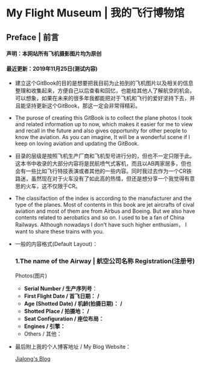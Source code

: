 # My Flight Museum |  我的飞行博物馆

## Preface | 前言

#### 声明：本网站所有飞机摄影图片均为原创

#### 最近更新：2019年11月25日(测试内容)

* 建立这个GitBook的目的是想要把我目前为止拍到的飞机图片以及相关的信息整理和收集起来，方便自己以后查看和回忆，也能给其他人了解航空的机会。可以想象，如果在未来的很多年我都能把对于飞机和飞行的爱好坚持下去，并且能坚持更新这个GitBook，那这一定会非常得精彩。

* The purose of creating this GitBook is to collect the plane photos I took and related information up to now, which makes it easier for me to view and recall in the future and also gives opportunity for other people to know the aviation. As you can imagine, It will be a wonderful scene if I keep on loving aviation and updating the GitBook.

* 目录的层级是按照飞机生产厂商和飞机型号进行分的，但也不一定只限于此。这本书中收录的大部分内容将是民航喷气式客机，而且以AB两家居多，但也会有一些比如飞行特技表演或者其他的一些内容。同时我过去作为一个CR铁路迷，虽然现在对于火车没有了如此高的热情，但还是想分享一个我觉得有意思的火车，这不仅限于CR。

* The classifaction of the index is according to the manufacturer and the type of the planes. Most of contents in this book are jet aircrafts of cival aviation and most of them are from Airbus and Boeing. But we also have contents related to aerobatics and so on. I used to be a fan of China Railways. Although nowadays I don't have such higher enthusiam， I want to share these trains with you.

* 一般的内容格式(Default Layout)：

  ### 1.The name of the Airway | 航空公司名称     Registration(注册号)

  Photos(图片)

  - **Serial Number / 生产序列号**：
  - **First Flight Date / 首飞日期：**  **/**  
  - **Age (Shotted Date) / 机龄(拍摄日期)：**  **/**  
  - **Shotted Place / 拍摄地：**  **/**  
  - **Seat Configuration / 座位布局：**
  - **Engines / 引擎：**
  - Others / 其他：




* 最后附上我的个人博客地址 / My Blog Website：

  [Jialong's Blog](https://eternityqjl.top)